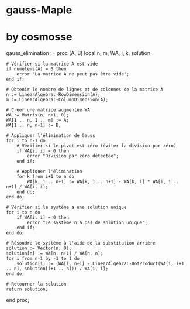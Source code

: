 # gauss-Maple
# by cosmosse

gauss_elimination := proc (A, B)
    local n, m, WA, i, k, solution;

    # Vérifier si la matrice A est vide
    if numelems(A) = 0 then
        error "La matrice A ne peut pas être vide";
    end if;

    # Obtenir le nombre de lignes et de colonnes de la matrice A
    n := LinearAlgebra:-RowDimension(A);
    m := LinearAlgebra:-ColumnDimension(A);

    # Créer une matrice augmentée WA
    WA := Matrix(n, n+1, 0);
    WA[1 .. n, 1 .. m] := A;
    WA[1 .. n, n+1] := B;

    # Appliquer l'élimination de Gauss
    for i to n-1 do
        # Vérifier si le pivot est zéro (éviter la division par zéro)
        if WA[i, i] = 0 then
            error "Division par zéro détectée";
        end if;

        # Appliquer l'élimination
        for k from i+1 to n do
            WA[k, 1 .. n+1] := WA[k, 1 .. n+1] - WA[k, i] * WA[i, 1 .. n+1] / WA[i, i];
        end do;
    end do;

    # Vérifier si le système a une solution unique
    for i to n do
        if WA[i, i] = 0 then
            error "Le système n'a pas de solution unique";
        end if;
    end do;

    # Résoudre le système à l'aide de la substitution arrière
    solution := Vector(n, 0);
    solution[n] := WA[n, n+1] / WA[n, n];
    for i from n-1 by -1 to 1 do
        solution[i] := (WA[i, n+1] - LinearAlgebra:-DotProduct(WA[i, i+1 .. n], solution[i+1 .. n])) / WA[i, i];
    end do;

    # Retourner la solution
    return solution;
end proc;
